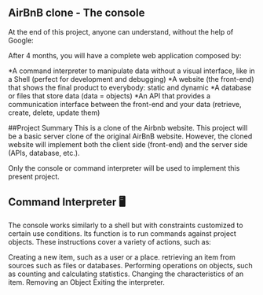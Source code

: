 ## AirBnB clone - The console
At the end of this project, anyone can understand, without the help of Google:



 After 4 months, you will have a complete web application composed by:

*A command interpreter to manipulate data without a visual interface, like in a Shell (perfect for development and debugging)
*A website (the front-end) that shows the final product to everybody: static and dynamic
*A database or files that store data (data = objects)
*An API that provides a communication interface between the front-end and your data (retrieve, create, delete, update them)

##Project Summary
This is a clone of the Airbnb website. This project will be a basic server clone of the original AirBnB website. However, the cloned website will implement both the client side (front-end) and the server side (APIs, database, etc.).

Only the console or command interpreter will be used to implement this present project.

## Command Interpreter 🖥️
The console works similarly to a shell but with constraints customized to certain use conditions. Its function is to run commands against project objects. These instructions cover a variety of actions, such as:

Creating a new item, such as a user or a place.
retrieving an item from sources such as files or databases.
Performing operations on objects, such as counting and calculating statistics.
Changing the characteristics of an item.
Removing an Object
Exiting the interpreter.
